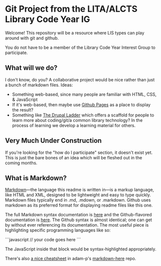 # Git Project from the LITA/ALCTS Library Code Year IG

Welcome! This repository will be a resource where LIS types can play around with git and github.

You do not have to be a member of the Library Code Year Interest Group to participate.

## What will we do?

I don't know, do you? A collaborative project would be nice rather than just a bunch of markdown files. Ideas:

- Something web-based, since many people are familiar with HTML, CSS, & JavaScript
- If it's web-based, then maybe use [Github Pages](http://pages.github.com/) as a place to display the result?
- Something like [The Drupal Ladder](http://drupalladder.org/) which offers a scaffold for people to learn more about coding/git/a common library technology? In the process of learning we develop a learning material for others.

## Very Much Under Construction

If you're looking for the "how do I participate" section, it doesn't exist yet. This is just the bare bones of an idea which will be fleshed out in the coming months.

## What is Markdown?

[Markdown](http://daringfireball.net/projects/markdown/basics)—the language this readme is written in—is a markup language, like HTML and XML, designed to be lightweight and easy to type quickly. Markdown files typically end in .md, .mdown, or .markdown. Github uses markdown as its preferred format for displaying readme files like this one.

The full Markdown syntax documentation is [here](http://daringfireball.net/projects/markdown/syntax) and the Github-flavored documentation is [here](http://github.github.com/github-flavored-markdown/). The Github syntax is almost identical; one can get by without ever referencing its documentation. The most useful piece is highlighting specific programming languages like so:

\`\`\`javascript
// your code goes here
\`\`\`

The JavaScript inside that block would be syntax-highlighted appropriately.

There's also [a nice cheatsheet](https://github.com/adam-p/markdown-here/wiki/Markdown-Cheatsheet) in adam-p's [markdown-here](https://github.com/adam-p/markdown-here) repo.
